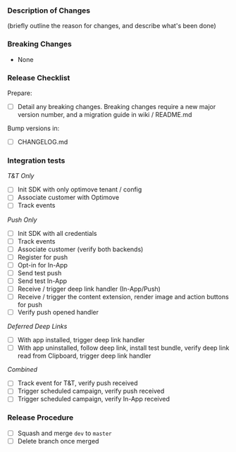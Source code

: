 ### Description of Changes

(briefly outline the reason for changes, and describe what's been done)

### Breaking Changes

- None

### Release Checklist

Prepare:

- [ ] Detail any breaking changes. Breaking changes require a new major version number, and a migration guide in wiki / README.md

Bump versions in:

- [ ] CHANGELOG.md

### Integration tests

*T&T Only*

- [ ] Init SDK with only optimove tenant / config
- [ ] Associate customer with Optimove
- [ ] Track events

*Push Only*

- [ ] Init SDK with all credentials
- [ ] Track events
- [ ] Associate customer (verify both backends)
- [ ] Register for push
- [ ] Opt-in for In-App
- [ ] Send test push
- [ ] Send test In-App
- [ ] Receive / trigger deep link handler (In-App/Push)
- [ ] Receive / trigger the content extension, render image and action buttons for push
- [ ] Verify push opened handler

*Deferred Deep Links*

- [ ] With app installed, trigger deep link handler
- [ ] With app uninstalled, follow deep link, install test bundle, verify deep link read from Clipboard, trigger deep link handler

*Combined*

- [ ] Track event for T&T, verify push received
- [ ] Trigger scheduled campaign, verify push received
- [ ] Trigger scheduled campaign, verify In-App received

### Release Procedure

- [ ] Squash and merge `dev` to `master`
- [ ] Delete branch once merged